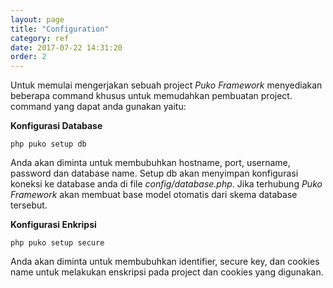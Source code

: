 ```yaml
---
layout: page
title: "Configuration"
category: ref
date: 2017-07-22 14:31:20
order: 2
---
```


Untuk memulai mengerjakan sebuah project *Puko Framework* menyediakan beberapa command khusus untuk
memudahkan pembuatan project.
command yang dapat anda gunakan yaitu:

**Konfigurasi Database**

```text
php puko setup db
```

Anda akan diminta untuk membubuhkan hostname, port, username, password dan database name.
Setup db akan menyimpan konfigurasi koneksi ke database anda di file *config/database.php*. 
Jika terhubung *Puko Framework* akan membuat base model otomatis dari skema database tersebut.

**Konfigurasi Enkripsi**

```text
php puko setup secure
```

Anda akan diminta untuk membubuhkan identifier, secure key, dan cookies name untuk melakukan enskripsi pada project
dan cookies yang digunakan.
